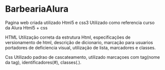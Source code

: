 # BarbeariaAlura

Pagina web criada utilizado Html5 e css3
Utilizado como referencia curso da Alura Html5 + css

HTML
Utilização correta da estrutura Html, especificações de versionamento de html, descrição de dicionario, 
marcação para usuarios portadores de deficiencia visual, utilização de lista, marcadores e classes. 

Css
Utilizado padrao de cascateamento, utilizado marcaçoes com tag(nome da tag), identificadores(#), classes(.).
